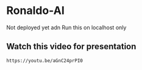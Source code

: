 # Ronaldo-AI
Not deployed yet adn Run this on localhost only

## Watch this video for presentation
 ```https://youtu.be/aGnC24prPI0```

